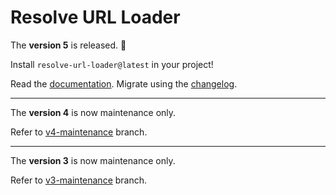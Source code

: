 # Resolve URL Loader

The **version 5** is released. 🥳

Install `resolve-url-loader@latest` in your project!

Read the [documentation](../v5/packages/resolve-url-loader/README.md).
Migrate using the [changelog](../v5/packages/resolve-url-loader/CHANGELOG.md).

----

The **version 4** is now maintenance only.

Refer to [v4-maintenance](../v4-maintenance/packages/resolve-url-loader/README.md) branch.

----

The **version 3** is now maintenance only.

Refer to [v3-maintenance](../v3-maintenance/packages/resolve-url-loader/README.md) branch.
